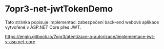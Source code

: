 # 7opr3-net-jwtTokenDemo
Tato stránka popisuje implementaci zabezpečení back-end webové aplikace vytvořené v ASP.NET Core přes JWT.

https://engin.gitbook.io/7opr3/atentizace-a-autorizace/implementace-jwt-v-asp.net-core
